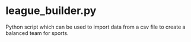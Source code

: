 # league_builder.py

Python script which can be used to import data from a csv file to create a balanced team for sports.
